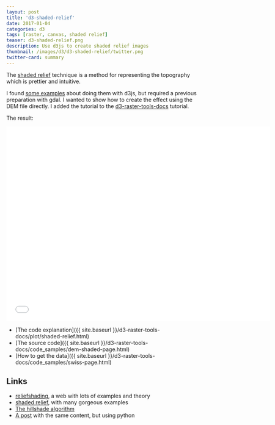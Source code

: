 ```yaml
---
layout: post
title: 'd3-shaded-relief'
date: 2017-01-04
categories: d3
tags: [raster, canvas, shaded relief]
teaser: d3-shaded-relief.png
description: Use d3js to create shaded relief images
thumbnail: /images/d3/d3-shaded-relief/twitter.png
twitter-card: summary
---
```


The [shaded relief](http://www.shadedrelief.com/) technique is a method for representing the topography which is prettier and intuitive.

I found [some examples](http://bl.ocks.org/mjhoy/5301594) about doing them with d3js, but required a previous preparation with gdal. I wanted to show how to create the effect using the DEM file directly. I added the tutorial to the [d3-raster-tools-docs](http://geoexamples.com/d3-raster-tools-docs/) tutorial.

The result:

<iframe frameborder="no" border="0" scrolling="no" marginwidth="0" marginheight="0" width="690" height="510" src="{{ site.baseurl }}/d3-raster-tools-docs/code_samples/dem-shaded.html"></iframe>

- [The code explanation]({{ site.baseurl }}/d3-raster-tools-docs/plot/shaded-relief.html)
- [The source code]({{ site.baseurl }}/d3-raster-tools-docs/code_samples/dem-shaded-page.html)
- [How to get the data]({{ site.baseurl }}/d3-raster-tools-docs/code_samples/swiss-page.html)

## Links

- [reliefshading](http://www.reliefshading.com/), a web with lots of examples and theory
- [shaded relief](http://www.shadedrelief.com/), with many gorgeous examples
- [The hillshade algorithm](http://edndoc.esri.com/arcobjects/9.2/net/shared/geoprocessing/spatial_analyst_tools/how_hillshade_works.htm)
- [A post](http://geoexamples.blogspot.com.es/2014/03/shaded-relief-images-using-gdal-python.html) with the same content, but using python
